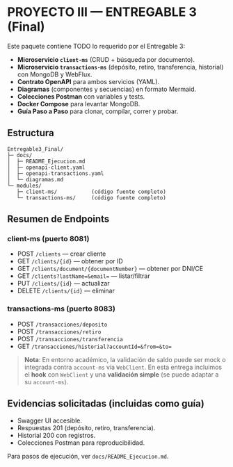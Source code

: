# PROYECTO III — ENTREGABLE 3 (Final)

Este paquete contiene TODO lo requerido por el Entregable 3:
- **Microservicio `client-ms`** (CRUD + búsqueda por documento).
- **Microservicio `transactions-ms`** (depósito, retiro, transferencia, historial) con MongoDB y WebFlux.
- **Contrato OpenAPI** para ambos servicios (YAML).
- **Diagramas** (componentes y secuencias) en formato Mermaid.
- **Colecciones Postman** con variables y tests.
- **Docker Compose** para levantar MongoDB.
- **Guía Paso a Paso** para clonar, compilar, correr y probar.

## Estructura
```
Entregable3_Final/
├─ docs/
│  ├─ README_Ejecucion.md
│  ├─ openapi-client.yaml
│  ├─ openapi-transactions.yaml
│  └─ diagramas.md
└─ modules/
   ├─ client-ms/           (código fuente completo)
   └─ transactions-ms/     (código fuente completo)
```

## Resumen de Endpoints

### client-ms (puerto 8081)
- POST `/clients` — crear cliente
- GET `/clients/{id}` — obtener por ID
- GET `/clients/document/{documentNumber}` — obtener por DNI/CE
- GET `/clients?lastName=&email=` — listar/filtrar
- PUT `/clients/{id}` — actualizar
- DELETE `/clients/{id}` — eliminar

### transactions-ms (puerto 8083)
- POST `/transacciones/deposito`
- POST `/transacciones/retiro`
- POST `/transacciones/transferencia`
- GET  `/transacciones/historial?accountId=&from=&to=`

> **Nota**: En entorno académico, la validación de saldo puede ser mock o integrada contra `account-ms` vía `WebClient`. En esta entrega incluimos el **hook** con `WebClient` y una **validación simple** (se puede adaptar a su `account-ms`).

## Evidencias solicitadas (incluidas como guía)
- Swagger UI accesible.
- Respuestas 201 (depósito, retiro, transferencia).
- Historial 200 con registros.
- Colecciones Postman para reproducibilidad.

Para pasos de ejecución, ver `docs/README_Ejecucion.md`.
